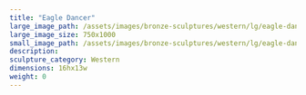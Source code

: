 ```yaml
---
title: "Eagle Dancer"
large_image_path: /assets/images/bronze-sculptures/western/lg/eagle-dancer.jpg
large_image_size: 750x1000
small_image_path: /assets/images/bronze-sculptures/western/lg/eagle-dancer.jpg
description:
sculpture_category: Western
dimensions: 16hx13w
weight: 0
---
```

